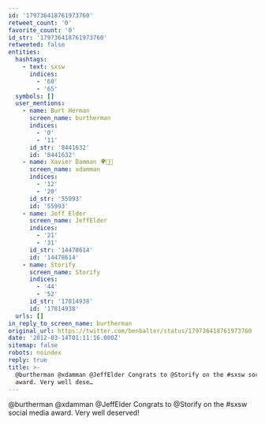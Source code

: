 ```yaml
---
id: '179736418761973760'
retweet_count: '0'
favorite_count: '0'
id_str: '179736418761973760'
retweeted: false
entities:
  hashtags:
    - text: sxsw
      indices:
        - '60'
        - '65'
  symbols: []
  user_mentions:
    - name: Burt Herman
      screen_name: burtherman
      indices:
        - '0'
        - '11'
      id_str: '8441632'
      id: '8441632'
    - name: Xavier Damman 🌍🌱🌻
      screen_name: xdamman
      indices:
        - '12'
        - '20'
      id_str: '55993'
      id: '55993'
    - name: Jeff Elder
      screen_name: JeffElder
      indices:
        - '21'
        - '31'
      id_str: '14478614'
      id: '14478614'
    - name: Storify
      screen_name: Storify
      indices:
        - '44'
        - '52'
      id_str: '17814938'
      id: '17814938'
  urls: []
in_reply_to_screen_name: burtherman
original_url: https://twitter.com/benbalter/status/179736418761973760
date: '2012-03-14T01:11:16.000Z'
sitemap: false
robots: noindex
reply: true
title: >-
  @burtherman @xdamman @JeffElder Congrats to @Storify on the #sxsw social media
  award. Very well dese…
---
```


@burtherman @xdamman @JeffElder Congrats to @Storify on the #sxsw social media award. Very well deserved!